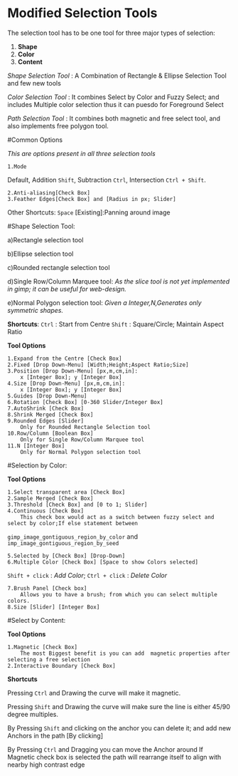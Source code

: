 # Modified Selection Tools

The selection tool has to be one tool for three major types of selection: 
1. **Shape** 
2. **Color** 
3. **Content**

*Shape Selection Tool* :
A Combination of Rectangle & Ellipse Selection Tool and few new tools

*Color Selection Tool* :
It combines Select by Color and Fuzzy Select; and includes Multiple color selection thus it can puesdo for Foreground Select

*Path Selection Tool* :
It combines both magnetic and free select tool, and also implements free polygon tool.

#Common Options

*This are options present in all three selection tools*

    1.Mode
	
Default,
Addition `Shift`,
Subtraction `Ctrl`,
Intersection `Ctrl + Shift`.

    2.Anti-aliasing[Check Box]
	3.Feather Edges[Check Box] and [Radius in px; Slider] 

Other Shortcuts:
`Space` [Existing]:Panning around image

#Shape Selection Tool: 

a)Rectangle selection tool

b)Ellipse selection tool

c)Rounded rectangle selection tool

d)Single Row/Column Marquee tool:
  *As the slice tool is not yet implemented in gimp; it can be useful for web-design.*

e)Normal Polygon selection tool: 
  *Given a Integer,N,Generates only symmetric shapes.*
 
**Shortcuts**:
`Ctrl` : Start from Centre 
`Shift` : Square/Circle; Maintain Aspect Ratio

**Tool Options**

	1.Expand from the Centre [Check Box]
	2.Fixed [Drop Down-Menu] [Width;Height;Aspect Ratio;Size]
	3.Position [Drop Down-Menu] [px,m,cm,in]: 
	    x [Integer Box]; y [Integer Box]
	4.Size [Drop Down-Menu] [px,m,cm,in]: 
	    x [Integer Box]; y [Integer Box]
	5.Guides [Drop Down-Menu]
	6.Rotation [Check Box] [0-360 Slider/Integer Box]
	7.AutoShrink [Check Box]
	8.Shrink Merged [Check Box]
	9.Rounded Edges [Slider] 
	    Only for Rounded Rectangle Selection tool
	10.Row/Column [Boolean Box] 
	    Only for Single Row/Column Marquee tool
	11.N [Integer Box] 
	    Only for Normal Polygon selection tool
		
#Selection by Color:

**Tool Options**

    1.Select transparent area [Check Box] 
    2.Sample Merged [Check Box]
    3.Threshold [Check Box] and [0 to 1; Slider]
    4.Continuous [Check Box] 
        This check box would act as a switch between fuzzy select and select by color;If else statement between
        
`gimp_image_gontiguous_region_by_color` and `imp_image_gontiguous_region_by_seed`
	    
	5.Selected by [Check Box] [Drop-Down]
	6.Multiple Color [Check Box] [Space to show Colors selected]  
	    
`Shift + click` : *Add Color*; `Ctrl + click` : *Delete Color*

    7.Brush Panel [Check box]
        Allows you to have a brush; from which you can select multiple colors.	
    8.Size [Slider] [Integer Box]
    
#Select by Content:

**Tool Options**

    1.Magnetic [Check Box] 
        The most Biggest benefit is you can add  magnetic properties after selecting a free selection
    2.Interactive Boundary [Check Box]


**Shortcuts**

Pressing `Ctrl` and Drawing the curve will make it magnetic.

Pressing `Shift` and Drawing the curve will make sure the line is either 45/90 degree multiples.

By Pressing `Shift` and clicking on the anchor you can delete it; 
and add new Anchors in the path [By clicking]

By Pressing `Ctrl` and Dragging you can move the Anchor around
    If Magnetic check box is selected the path will rearrange itself to align with nearby high contrast edge





		


